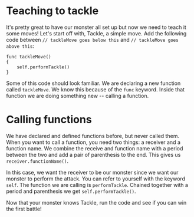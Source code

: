 Teaching to tackle
==================
It's pretty great to have our monster all set up but now we need to teach it some moves! Let's start off with, Tackle, a simple move. Add the following code between ```// tackleMove goes below this``` and ```// tackleMove goes above this```:

	func tackleMove()
	{
    	self.performTackle()
	}

Some of this code should look familiar. We are declaring a new function called ```tackleMove```. We know this because of the ```func``` keyword. Inside that function we are doing something new -- calling a function.

Calling functions
===============

We have declared and defined functions before, but never called them. When you want to call a function, you need two things: a receiver and a function name. We combine the receive and function name with a period between the two and add a pair of parenthesis to the end. This gives us ```receiver.functionName()```.

In this case, we want the receiver to be our monster since we want our monster to perform the attack. You can refer to yourself with the keyword ```self```. The function we are calling is ```performTackle```.  Chained together with a period and parenthesis we get ```self.performTackle()```.

Now that your monster knows Tackle, run the code and see if you can win the first battle!
